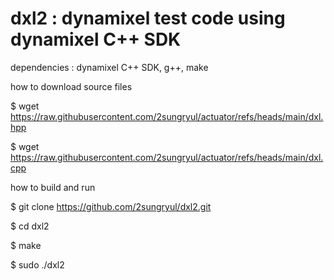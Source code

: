 # dxl2 : dynamixel test code using dynamixel C++ SDK

dependencies : dynamixel C++ SDK, g++, make

how to download source files

$ wget https://raw.githubusercontent.com/2sungryul/actuator/refs/heads/main/dxl.hpp

$ wget https://raw.githubusercontent.com/2sungryul/actuator/refs/heads/main/dxl.cpp

how to build and run

$ git clone https://github.com/2sungryul/dxl2.git

$ cd dxl2

$ make

$ sudo ./dxl2
